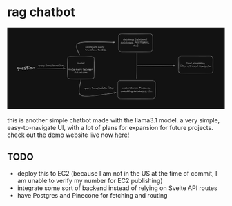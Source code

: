 # rag chatbot

![dev's roadmap](/static/roadmap.png 'to do roadmap')

this is another simple chatbot made with the llama3.1 model. a very simple, easy-to-navigate UI, with a lot of plans for expansion for future projects. check out the demo website live now [here!](https://hs-chatbot.vercel.app)

## TODO

- deploy this to EC2 (because I am not in the US at the time of commit, I am unable to verify my number for EC2 publishing)
- integrate some sort of backend instead of relying on Svelte API routes
- have Postgres and Pinecone for fetching and routing
